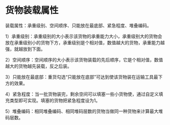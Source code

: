# 货物装载属性

装载属性：承重级别、空间顺序、只能放在最底部、紧急程度、堆叠编码。

1）承重级别：承重级别的大小表示该货物的承重能力大小，承重级别大的货物会放在承重级别小的货物下方，承重级别是个相对值，数值越大的货物，承重能力越强，就越放到下面。

2）空间顺序：空间顺序的大小表示该货物装载的先后顺序，它是个相对值，数值越大的货物越先装载，反之后装。

3）只能放在最底部：重货勾选“只能放在底部”可达到使该货物装在运输工具最下方的效果。

4）紧急程度：当一批货物装完，剩余空间可以填塞一些小货物使，通过自定义填充类型即可实现。填塞的货物把紧急程度设为1。

5）堆叠编码：相同堆叠编码、相同堆码层数的货物当做同一种货物来计算最大堆码层数。


